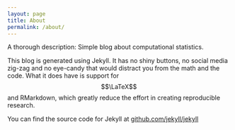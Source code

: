 ```yaml
---
layout: page
title: About
permalink: /about/
---
```


A thorough description: Simple blog about computational statistics.

This blog is generated using Jekyll. It has no shiny buttons, no social media zig-zag and no eye-candy that would distract you from the math and the code. What it does have is support for $$\LaTeX$$ and RMarkdown, which greatly reduce the effort in creating reproducible research.

You can find the source code for Jekyll at [github.com/jekyll/jekyll](https://github.com/jekyll/jekyll)
